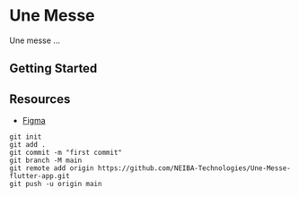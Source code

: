# Une Messe

Une messe ...

## Getting Started

## Resources

- [Figma](https://www.figma.com/file/LbOAkjvaowuzdnLFULft7N/Une-Messe---Design-%26-Marketing-(Copy)?type=design&node-id=38%3A2&mode=design&t=uynu62juW4kbzXX0-1)

```shell
git init
git add .
git commit -m "first commit"
git branch -M main
git remote add origin https://github.com/NEIBA-Technologies/Une-Messe-flutter-app.git
git push -u origin main
```